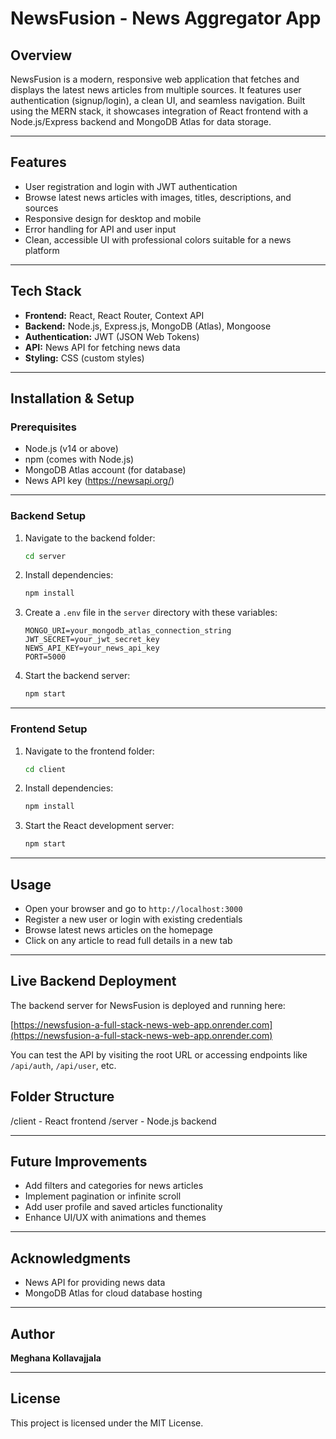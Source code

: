 # NewsFusion - News Aggregator App

## Overview

NewsFusion is a modern, responsive web application that fetches and displays the latest news articles from multiple sources. It features user authentication (signup/login), a clean UI, and seamless navigation. Built using the MERN stack, it showcases integration of React frontend with a Node.js/Express backend and MongoDB Atlas for data storage.

---

## Features

- User registration and login with JWT authentication
- Browse latest news articles with images, titles, descriptions, and sources
- Responsive design for desktop and mobile
- Error handling for API and user input
- Clean, accessible UI with professional colors suitable for a news platform

---

## Tech Stack

- **Frontend:** React, React Router, Context API  
- **Backend:** Node.js, Express.js, MongoDB (Atlas), Mongoose  
- **Authentication:** JWT (JSON Web Tokens)  
- **API:** News API for fetching news data  
- **Styling:** CSS (custom styles)  

---

## Installation & Setup

### Prerequisites

- Node.js (v14 or above)  
- npm (comes with Node.js)  
- MongoDB Atlas account (for database)  
- News API key (https://newsapi.org/)  

---

### Backend Setup

1. Navigate to the backend folder:

    ```bash
    cd server
    ```

2. Install dependencies:

    ```bash
    npm install
    ```

3. Create a `.env` file in the `server` directory with these variables:

    ```
    MONGO_URI=your_mongodb_atlas_connection_string
    JWT_SECRET=your_jwt_secret_key
    NEWS_API_KEY=your_news_api_key
    PORT=5000
    ```

4. Start the backend server:

    ```bash
    npm start
    ```

---

### Frontend Setup

1. Navigate to the frontend folder:

    ```bash
    cd client
    ```

2. Install dependencies:

    ```bash
    npm install
    ```

3. Start the React development server:

    ```bash
    npm start
    ```

---

## Usage

- Open your browser and go to `http://localhost:3000`  
- Register a new user or login with existing credentials  
- Browse latest news articles on the homepage  
- Click on any article to read full details in a new tab  

---


## Live Backend Deployment

The backend server for NewsFusion is deployed and running here:

[https://newsfusion-a-full-stack-news-web-app.onrender.com](https://newsfusion-a-full-stack-news-web-app.onrender.com)

You can test the API by visiting the root URL or accessing endpoints like `/api/auth`, `/api/user`, etc.


## Folder Structure

/client - React frontend
/server - Node.js backend


---

## Future Improvements

- Add filters and categories for news articles  
- Implement pagination or infinite scroll  
- Add user profile and saved articles functionality  
- Enhance UI/UX with animations and themes  

---

## Acknowledgments

- News API for providing news data  
- MongoDB Atlas for cloud database hosting  

---

## Author

**Meghana Kollavajjala**

---

## License

This project is licensed under the MIT License.
